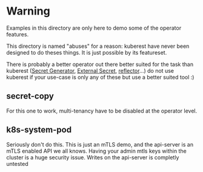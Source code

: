 # Warning

Examples in this directory are only here to demo some of the operator features.

This directory is named "abuses" for a reason: kuberest have never been designed to do theses things. It is just possible by its featureset.

There is probably a better operator out there better suited for the task than kuberest ([Secret Generator](https://github.com/mittwald/kubernetes-secret-generator), [External Secret](https://external-secrets.io/latest/), [reflector](https://github.com/emberstack/kubernetes-reflector)...) do not use kuberest if your use-case is only any of these but use a better suited tool :)

## secret-copy

For this one to work, multi-tenancy have to be disabled at the operator level.

## k8s-system-pod

Seriously don't do this. This is just an mTLS demo, and the api-server is an mTLS enabled API we all knows. Having your admin mtls keys within the cluster is a huge security issue. Writes on the api-server is completly untested


